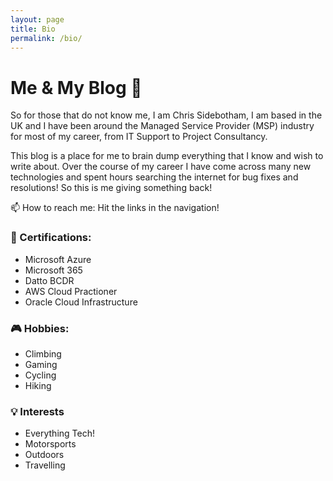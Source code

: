 ```yaml
---
layout: page
title: Bio
permalink: /bio/
---
```


# Me & My Blog 👋

So for those that do not know me, I am Chris Sidebotham, I am based in the UK and I have been around the Managed Service Provider (MSP) industry for most of my career, from IT Support to Project Consultancy. 

This blog is a place for me to brain dump everything that I know and wish to write about. Over the course of my career I have come across many new technologies and spent hours searching the internet for bug fixes and resolutions! So this is me giving something back!  

📫 How to reach me: Hit the links in the navigation!

### 📜 Certifications: 
- Microsoft Azure 
- Microsoft 365
- Datto BCDR
- AWS Cloud Practioner
- Oracle Cloud Infrastructure

### 🎮 Hobbies: 
- Climbing 
- Gaming 
- Cycling 
- Hiking

### 💡 Interests
- Everything Tech! 
- Motorsports
- Outdoors
- Travelling  
